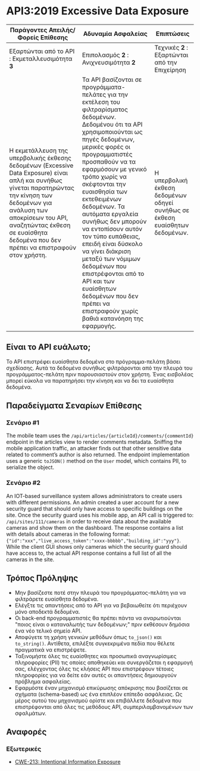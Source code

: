 API3:2019 Excessive Data Exposure
=================================

| Παράγοντες Απειλής/Φορείς Επίθεσης | Αδυναμία Ασφαλείας | Επιπτώσεις |
| - | - | - |
| Εξαρτώνται από το API : Εκμεταλλευσιμότητα **3** | Επιπολασμός **2** : Ανιχνευσιμότητα **2** | Τεχνικές **2** : Εξαρτώνται από την Επιχείρηση |
| Η εκμετάλλευση της υπερβολικής έκθεσης δεδομένων (Excessive Data Exposure) είναι απλή και συνήθως γίνεται παρατηρώντας την κίνηση των δεδομένων για ανάλυση των αποκρίσεων του API, αναζητώντας έκθεση σε ευαίσθητα δεδομένα που δεν πρέπει να επιστραφούν στον χρήστη. | Τα API βασίζονται σε προγράμματα-πελάτες για την εκτέλεση του φιλτραρίσματος δεδομένων. Δεδομένου ότι τα API χρησιμοποιούνται ως πηγές δεδομένων, μερικές φορές οι προγραμματιστές προσπαθούν να τα εφαρμόσουν με γενικό τρόπο χωρίς να σκέφτονται την ευαισθησία των εκτεθειμένων δεδομένων. Τα αυτόματα εργαλεία συνήθως δεν μπορούν να εντοπίσουν αυτόν τον τύπο ευπάθειας, επειδή είναι δύσκολο να γίνει διάκριση μεταξύ των νόμιμων δεδομένων που επιστρέφονται από το API και των ευαίσθητων δεδομένων που δεν πρέπει να επιστραφούν χωρίς βαθιά κατανόηση της εφαρμογής. | Η υπερβολική έκθεση δεδομένων οδηγεί συνήθως σε έκθεση ευαίσθητων δεδομένων. |

## Είναι το API ευάλωτο;

Το API επιστρέφει ευαίσθητα δεδομένα στο πρόγραμμα-πελάτη βάσει σχεδίασης. Αυτά τα δεδομένα συνήθως φιλτράρονται από την πλευρά του προγράμματος-πελάτη πριν παρουσιαστούν στον χρήστη. Ένας εισβολέας μπορεί εύκολα να παρατηρήσει την κίνηση και να δει τα ευαίσθητα δεδομένα.

## Παραδείγματα Σεναρίων Επίθεσης

### Σενάριο #1

The mobile team uses the `/api/articles/{articleId}/comments/{commentId}`
endpoint in the articles view to render comments metadata. Sniffing the mobile
application traffic, an attacker finds out that other sensitive data related to
comment’s author is also returned. The endpoint implementation uses a generic
`toJSON()` method on the `User` model, which contains PII, to serialize the
object.

### Σενάριο #2

An IOT-based surveillance system allows administrators to create users with
different permissions. An admin created a user account for a new security guard
that should only have access to specific buildings on the site. Once the
security guard uses his mobile app, an API call is triggered to:
`/api/sites/111/cameras` in order to receive data about the available cameras
and show them on the dashboard. The response contains a list with details about
cameras in the following format:
`{"id":"xxx","live_access_token":"xxxx-bbbbb","building_id":"yyy"}`.
While the client GUI shows only cameras which the security guard should have
access to, the actual API response contains a full list of all the cameras in
the site.

## Τρόπος Πρόληψης

* Μην βασίζεστε ποτέ στην πλευρά του προγράμματος-πελάτη για να φιλτράρετε ευαίσθητα δεδομένα.
* Ελέγξτε τις απαντήσεις από το API για να βεβαιωθείτε ότι περιέχουν μόνο αποδεκτά δεδομένα.
* Οι back-end προγραμματιστές θα πρέπει πάντα να αναρωτιούνται "ποιος είναι ο καταναλωτής των δεδομένων;" 
πριν εκθέσουν δημόσια ένα νέο τελικό σημείο API.
* Αποφύγετε τη χρήση γενικών μεθόδων όπως `to_json()` και `to_string()`. 
Αντίθετα, επιλέξτε συγκεκριμένα πεδία που θέλετε πραγματικά να επιστρέψετε.
* Ταξινομήστε όλες τις ευαίσθητες και προσωπικά αναγνωρίσιμες πληροφορίες (PII) 
τις οποίες αποθηκεύει και συνεργάζεται η εφαρμογή σας, ελέγχοντας όλες τις κλήσεις 
API που επιστρέφουν τέτοιες πληροφορίες για να δείτε εάν αυτές οι απαντήσεις 
δημιουργούν πρόβλημα ασφαλείας.
* Εφαρμόστε έναν μηχανισμό επικύρωσης απόκρισης που βασίζεται σε σχήματα (schema-based)
ως ένα επιπλέον επίπεδο ασφάλειας. Ως μέρος αυτού του μηχανισμού ορίστε και επιβάλλετε 
δεδομένα που επιστρέφονται από όλες τις μεθόδους API, συμπεριλαμβανομένων των σφαλμάτων.


## Αναφορές

### Εξωτερικές

* [CWE-213: Intentional Information Exposure][1]

[1]: https://cwe.mitre.org/data/definitions/213.html
